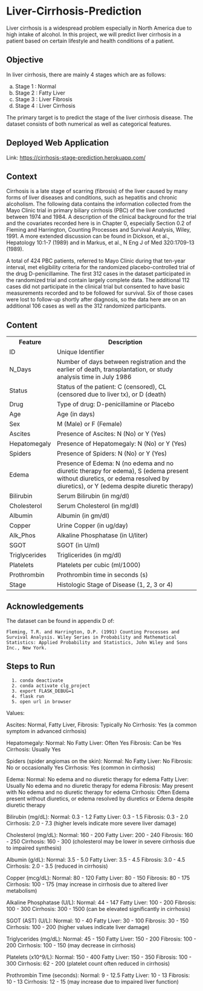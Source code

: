 # Liver-Cirrhosis-Prediction

<p>Liver cirrhosis is a widespread problem especially in North America due to high intake of alcohol. In this project, we will predict liver cirrhosis in a patient based on certain lifestyle and health conditions of a patient.</p>

## Objective

<p>In liver cirrhosis, there are mainly 4 stages which are as follows:</p>

<ol type="a">
  <li>Stage 1 : Normal</li>
  <li>Stage 2 : Fatty Liver</li>
  <li>Stage 3 : Liver Fibrosis</li>
  <li>Stage 4 : Liver Cirrhosis</li>
</ol>

<p>The primary target is to predict the stage of the liver cirrhosis disease. The dataset consists of both numerical as well as categorical features.</p>

## Deployed Web Application

Link: https://cirrhosis-stage-prediction.herokuapp.com/

## Context

<p>Cirrhosis is a late stage of scarring (fibrosis) of the liver caused by many forms of liver diseases and conditions, such as hepatitis and chronic alcoholism. The following data contains the information collected from the Mayo Clinic trial in primary biliary cirrhosis (PBC) of the liver conducted between 1974 and 1984. A description of the clinical background for the trial and the covariates recorded here is in Chapter 0, especially Section 0.2 of Fleming and Harrington, Counting
Processes and Survival Analysis, Wiley, 1991. A more extended discussion can be found in Dickson, et al., Hepatology 10:1-7 (1989) and in Markus, et al., N Eng J of Med 320:1709-13 (1989).</p>

<p>A total of 424 PBC patients, referred to Mayo Clinic during that ten-year interval, met eligibility criteria for the randomized placebo-controlled trial of the drug D-penicillamine. The first 312 cases in the dataset participated in the randomized trial and contain largely complete data. The additional 112 cases did not participate in the clinical trial but consented to have basic measurements recorded and to be followed for survival. Six of those cases were lost to follow-up shortly after diagnosis, so the data here are on an additional 106 cases as well as the 312 randomized participants.</p>

## Content

<table>
  <tr>
    <th><b>Feature</b></th>
    <th><b>Description</b></th>
  </tr>
  <tr>
    <td>ID</td>
    <td>Unique Identifier</td>
  </tr>
  <tr>
    <td>N_Days</td>
    <td>Number of days between registration and the earlier of death, transplantation, or study analysis time in July 1986</td>
  </tr>
  <tr>
    <td>Status</td>
    <td>Status of the patient: C (censored), CL (censored due to liver tx), or D (death)</td>
  </tr>
  <tr>
    <td>Drug</td>
    <td>Type of drug: D-penicillamine or Placebo</td>
  </tr>
  <tr>
    <td>Age</td>
    <td>Age (in days)</td>
  </tr>
  <tr>
    <td>Sex</td>
    <td>M (Male) or F (Female)</td>
  </tr>
  <tr>
    <td>Ascites</td>
    <td>Presence of Ascites: N (No) or Y (Yes)</td>
  </tr>
  <tr>
    <td>Hepatomegaly</td>
    <td>Presence of Hepatomegaly: N (No) or Y (Yes)</td>
  </tr>
  <tr>
    <td>Spiders</td>
    <td>Presence of Spiders: N (No) or Y (Yes)</td>
  </tr>
  <tr>
    <td>Edema</td>
    <td>Presence of Edema: N (no edema and no diuretic therapy for edema), S (edema present without diuretics, or edema resolved by diuretics), or Y (edema despite diuretic therapy)</td>
  </tr>
  <tr>
    <td>Bilirubin</td>
    <td>Serum Bilirubin (in mg/dl)</td>
  </tr>
  <tr>
    <td>Cholesterol</td>
    <td>Serum Cholesterol (in mg/dl)</td>
  </tr>
  <tr>
    <td>Albumin</td>
    <td>Albumin (in gm/dl)</td>
  </tr>
  <tr>
    <td>Copper</td>
    <td>Urine Copper (in ug/day)</td>
  </tr>
  <tr>
    <td>Alk_Phos</td>
    <td>Alkaline Phosphatase (in U/liter)</td>
  </tr>
  <tr>
    <td>SGOT</td>
    <td>SGOT (in U/ml)</td>
  </tr>
  <tr>
    <td>Triglycerides</td>
    <td>Triglicerides (in mg/dl)</td>
  </tr>
  <tr>
    <td>Platelets</td>
    <td>Platelets per cubic (ml/1000)</td>
  </tr>
  <tr>
    <td>Prothrombin</td>
    <td>Prothrombin time in seconds (s)</td>
  </tr>
  <tr>
    <td>Stage</td>
    <td>Histologic Stage of Disease (1, 2, 3 or 4)</td>
  </tr>
</table>

## Acknowledgements

<p>The dataset can be found in appendix D of:</p>

    Fleming, T.R. and Harrington, D.P. (1991) Counting Processes and Survival Analysis. Wiley Series in Probability and Mathematical Statistics: Applied Probability and Statistics, John Wiley and Sons Inc., New York.


## Steps to Run

```
  1. conda deactivate
  2. conda activate clg_project
  3. export FLASK_DEBUG=1
  4. flask run
  5. open url in browser
```

 Values:  
 
 Ascites:
Normal, Fatty Liver, Fibrosis: Typically No
Cirrhosis: Yes (a common symptom in advanced cirrhosis)
 
 Hepatomegaly:
Normal: No
Fatty Liver: Often Yes
Fibrosis: Can be Yes
Cirrhosis: Usually Yes
 
 Spiders (spider angiomas on the skin):
Normal: No
Fatty Liver: No
Fibrosis: No or occasionally Yes
Cirrhosis: Yes (common in cirrhosis)
 
 Edema:
Normal: No edema and no diuretic therapy for edema
Fatty Liver: Usually No edema and no diuretic therapy for edema
Fibrosis: May present with No edema and no diuretic therapy for edema
Cirrhosis: Often Edema present without diuretics, or edema resolved by diuretics or Edema despite diuretic therapy

 Bilirubin (mg/dL):
Normal: 0.3 - 1.2
Fatty Liver: 0.3 - 1.5
Fibrosis: 0.3 - 2.0
Cirrhosis: 2.0 - 7.3 (higher levels indicate more severe liver damage)

 Cholesterol (mg/dL):
Normal: 160 - 200
Fatty Liver: 200 - 240
Fibrosis: 160 - 250
Cirrhosis: 160 - 300 (cholesterol may be lower in severe cirrhosis due to impaired synthesis)

 Albumin (g/dL):
Normal: 3.5 - 5.0
Fatty Liver: 3.5 - 4.5
Fibrosis: 3.0 - 4.5
Cirrhosis: 2.0 - 3.5 (reduced in cirrhosis)

 Copper (mcg/dL):
Normal: 80 - 120
Fatty Liver: 80 - 150
Fibrosis: 80 - 175
Cirrhosis: 100 - 175 (may increase in cirrhosis due to altered liver metabolism)

 Alkaline Phosphatase (U/L):
Normal: 44 - 147
Fatty Liver: 100 - 200
Fibrosis: 100 - 300
Cirrhosis: 300 - 1500 (can be elevated significantly in cirrhosis)

 SGOT (AST) (U/L):
Normal: 10 - 40
Fatty Liver: 30 - 100
Fibrosis: 30 - 150
Cirrhosis: 100 - 200 (higher values indicate liver damage)

 Triglycerides (mg/dL):
Normal: 45 - 150
Fatty Liver: 150 - 200
Fibrosis: 100 - 200
Cirrhosis: 100 - 150 (may decrease in cirrhosis)

 Platelets (x10^9/L):
Normal: 150 - 400
Fatty Liver: 150 - 350
Fibrosis: 100 - 300
Cirrhosis: 62 - 200 (platelet count often reduced in cirrhosis)

 Prothrombin Time (seconds):
Normal: 9 - 12.5
Fatty Liver: 10 - 13
Fibrosis: 10 - 13
Cirrhosis: 12 - 15 (may increase due to impaired liver function)


